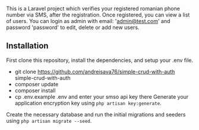 

This is a Laravel project which verifies your registered romanian phone number via SMS, after the registration. Once registered, you can view a list of users. You can login as admin with email: 'admin@test.com' and password 'password' to edit, delete or add new users.

## Installation

First clone this repository, install the dependencies, and setup your .env file.

- git clone https://github.com/andreisava76/simple-crud-with-auth simple-crud-with-auth
- composer update
- composer install
- cp .env.example .env and enter your smso api key there
Generate your application encryption key using `php artisan key:generate`.

Create the necessary database and run the initial migrations and seeders using `php artisan migrate --seed`.
